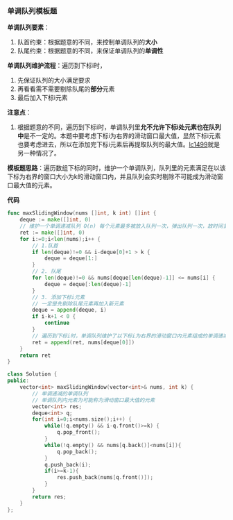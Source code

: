 ### 单调队列模板题

**单调队列要素**：
1. 队首约束：根据题意的不同，来控制单调队列的**大小**
2. 队尾约束：根据题意的不同，来保证单调队列的**单调性**
   
**单调队列维护流程**：遍历到下标i时，
1. 先保证队列的大小满足要求
2. 再看看需不需要剔除队尾的**部分**元素
3. 最后加入下标i元素

**注意点**：
1. 根据题意的不同，遍历到下标i时，单调队列里**允不允许下标i处元素也在队列中**是不一定的。本题中要考虑下标i为右界的滑动窗口最大值，显然下标i元素也要考虑进去，所以在添加完下标i元素后再提取队列的最大值。[lc1499](MonotonicQueue\lc1499.md)就是另一种情况了。

**模板题思路**：遍历数组下标的同时，维护一个单调队列，队列里的元素满足在以该下标为右界的窗口大小为k的滑动窗口内，并且队列会实时剔除不可能成为滑动窗口最大值的元素。

**代码**
```go
func maxSlidingWindow(nums []int, k int) []int {
    deque := make([]int, 0)
    // 维护一个单调递减队列 O(n) 每个元素最多被放入队列一次，弹出队列一次，故时间复杂度O(n)
    ret := make([]int, 0)
    for i:=0;i<len(nums);i++ {
        // 1.队首
        if len(deque)!=0 && i-deque[0]+1 > k {
            deque = deque[1:]
        }
        // 2. 队尾
        for len(deque)!=0 && nums[deque[len(deque)-1]] <= nums[i] {
            deque = deque[:len(deque)-1]
        }
        // 3. 添加下标i元素
        // 一定是先剔除队尾元素再加入新元素
        deque = append(deque, i)
        if i-k+1 < 0 {
            continue
        }
        // 遍历到下标i时，单调队列维护了以下标i为右界的滑动窗口内元素组成的单调递减队列，那么队首元素即为滑动窗口内最大值
        ret = append(ret, nums[deque[0]])
    }
    return ret
}
```

```c++
class Solution {
public:
    vector<int> maxSlidingWindow(vector<int>& nums, int k) {
        // 单调递减的单调队列
        // 单调队列内元素为可能称为滑动窗口最大值的元素
        vector<int> res;
        deque<int> q;
        for(int i=0;i<nums.size();i++) {
            while(!q.empty() && i-q.front()>=k) {
                q.pop_front();
            }
            while(!q.empty() && nums[q.back()]<nums[i]){
                q.pop_back();
            }
            q.push_back(i);
            if(i>=k-1){
                res.push_back(nums[q.front()]);
            }
        }
        return res;
    }
};
```